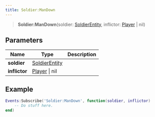 ```yaml
---
title: Soldier:ManDown
---
```


> **Soldier:ManDown**(soldier: [SoldierEntity](/vext/ref/server/type/soldierentity), inflictor: [Player](/vext/ref/server/type/player) \| nil)

## Parameters

| Name | Type | Description |
| ---- | ---- | ----------- |
| **soldier** | [SoldierEntity](/vext/ref/server/type/soldierentity) |  |
| **inflictor** | [Player](/vext/ref/server/type/player) \| nil |  |

## Example

```lua
Events:Subscribe('Soldier:ManDown', function(soldier, inflictor)
    -- Do stuff here.
end)
```
